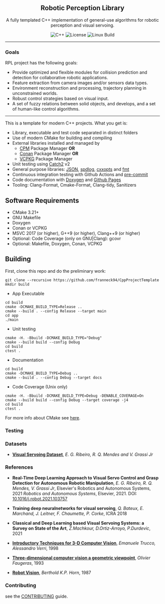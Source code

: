 <div align="center">

## Robotic Perception Library
A fully templated C++ implementation of general-use algorithms for robotic perception and visual servoing.



![C++](https://img.shields.io/badge/C%2B%2B-11%2F14%2F17%2F20%2F23-blue)
![License](https://img.shields.io/github/license/franneck94/CppProjectTemplate)
![Linux Build](https://github.com/franneck94/CppProjectTemplate/workflows/Ubuntu%20CI%20Test/badge.svg)

</div>

---

### Goals
 RPL project has the following goals:
 *  Provide optimized and flexible modules for collision prediction and detection  for collaborative robotic applications.
 * Feature extraction from camera images and/or sensors data types. 
 * Environment reconstruction and processing, trajectory planning in unconstrained worlds. 
 * Robust control strategies based on visual input.
 * A set of fuzzy relations between solid objects, and develops, and a set of human-like control algorithms. 

---
 
 
This is a template for modern C++ projects.
What you get is:

- Library, executable and test code separated in distinct folders
- Use of modern CMake for building and compiling
- External libraries installed and managed by
  - [CPM](https://github.com/cpm-cmake/CPM.cmake) Package Manager **OR**
  - [Conan](https://conan.io/) Package Manager **OR**
  - [VCPKG](https://github.com/microsoft/vcpkg) Package Manager
- Unit testing using [Catch2](https://github.com/catchorg/Catch2) v2
- General purpose libraries: [JSON](https://github.com/nlohmann/json), [spdlog](https://github.com/gabime/spdlog), [cxxopts](https://github.com/jarro2783/cxxopts) and [fmt](https://github.com/fmtlib/fmt)
- Continuous integration testing with Github Actions and [pre-commit](https://pre-commit.com/)
- Code documentation with [Doxygen](https://doxygen.nl/) and [Github Pages](https://franneck94.github.io/CppProjectTemplate/)
- Tooling: Clang-Format, Cmake-Format, Clang-tidy, Sanitizers


## Software Requirements

- CMake 3.21+
- GNU Makefile
- Doxygen
- Conan or VCPKG
- MSVC 2017 (or higher), G++9 (or higher), Clang++9 (or higher)
- Optional: Code Coverage (only on GNU|Clang): gcovr
- Optional: Makefile, Doxygen, Conan, VCPKG

## Building

First, clone this repo and do the preliminary work:

```shell
git clone --recursive https://github.com/franneck94/CppProjectTemplate
mkdir build
```

- App Executable

```shell
cd build
cmake -DCMAKE_BUILD_TYPE=Release ..
cmake --build . --config Release --target main
cd app
./main
```

- Unit testing

```shell
cmake -H. -Bbuild -DCMAKE_BUILD_TYPE="Debug"
cmake --build build --config Debug
cd build
ctest .
```

- Documentation

```shell
cd build
cmake -DCMAKE_BUILD_TYPE=Debug ..
cmake --build . --config Debug --target docs
```

- Code Coverage (Unix only)

```shell
cmake -H. -Bbuild -DCMAKE_BUILD_TYPE=Debug -DENABLE_COVERAGE=On
cmake --build build --config Debug --target coverage -j4
cd build
ctest .
```

For more info about CMake see [here](./README_cmake.md).
### Testing

### Datasets

- **[Visual Servoing Dataset](#https://github.com/RauldeQueirozMendes/VSDataset/tree/main)**, *E. G. Ribeiro, R. Q. Mendes and V. Grassi Jr*  


###  References

- **Real-Time Deep Learning Approach to Visual Servo Control and Grasp Detection for Autonomous Robotic Manipulation**, *E. G. Ribeiro, R. Q. Mendes, V. Grassi Jr*, Elsevier's Robotics and Autonomous Systems, 2021
*Robotics and Autonomous Systems*, Elsevier, 2021. DOI: [10.1016/j.robot.2021.103757](https://doi.org/10.1016/j.robot.2021.103757) 

- **Training deep neuralnetworks for visual servoing**, *Q. Bateux, E. Marchand, J. Leitner, F. Chaumette, P. Corke*, ICRA 2018

- **Classical and Deep Learning based Visual Servoing Systems: a Survey on State of the Art**, *Z.Machkour, D.Ortiz-Arroyo, P.Durdevic*, 2021

- **[Introductory Techniques for 3-D Computer Vision](https://archive.org/details/introductorytech0000truc/page/n375/mode/2up)**, *Emanuele Trucco, Alessandro Verri*, 1998

- **[Three-dimensional computer vision a geometric viewpoint](https://archive.org/details/threedimensional0000faug)**, *Olivier Faugeras*, 1993

- **[Robot Vision](https://archive.org/details/robotvision0000horn)**, *Berthold K.P. Horn*, 1987

### Contributing
see the [CONTRIBUTING](CONTRIBUTING.md) guide.
